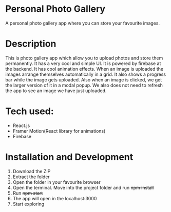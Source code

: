# Personal Photo Gallery

A personal photo gallery app where you can store your favourite images.

# Description

This is photo gallery app which allow you to upload photos and store them permanently. It has a very cool and simple UI. It is powered by firebase at the backend. It has cool animation effects. When an image is uploaded the images arrange themselves automatically in a grid. It also shows a progress bar while the image gets uploaded. Also when an image is clicked, we get the larger version of it in a modal popup. We also does not need to refresh the app to see an image we have just uploaded.

# Tech used:

* React.js
* Framer Motion(React library for animations)
* Firebase

# Installation and Development

1. Download the ZIP
2. Extract the folder
3. Open the folder in your favourite browser
4. Open the terminal. Move into the project folder and run ~~npm install~~
5. Run ~~npm start~~
6. The app will open in the localhost:3000
7. Start exploring

